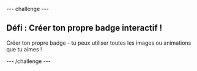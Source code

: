 \--- challenge \---

## Défi : Créer ton propre badge interactif !

Créer ton propre badge - tu peux utiliser toutes les images ou animations que tu aimes !

\--- /challenge \---